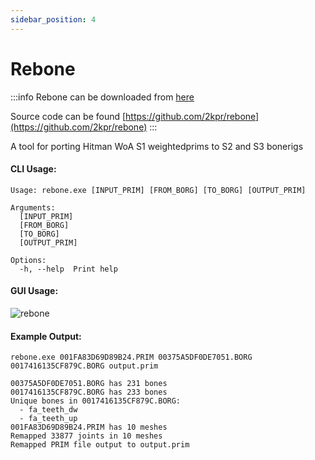 ```yaml
---
sidebar_position: 4
---
```


# Rebone

:::info
Rebone can be downloaded from [here](/rebone)

Source code can be found [https://github.com/2kpr/rebone](https://github.com/2kpr/rebone)
:::

A tool for porting Hitman WoA S1 weightedprims to S2 and S3 bonerigs

#### CLI Usage:
```
Usage: rebone.exe [INPUT_PRIM] [FROM_BORG] [TO_BORG] [OUTPUT_PRIM]

Arguments:
  [INPUT_PRIM]
  [FROM_BORG]
  [TO_BORG]
  [OUTPUT_PRIM]

Options:
  -h, --help  Print help
```

#### GUI Usage:
![rebone](/img/rebone/gui.png)

#### Example Output:
```
rebone.exe 001FA83D69D89B24.PRIM 00375A5DF0DE7051.BORG 0017416135CF879C.BORG output.prim

00375A5DF0DE7051.BORG has 231 bones
0017416135CF879C.BORG has 233 bones
Unique bones in 0017416135CF879C.BORG:
  - fa_teeth_dw
  - fa_teeth_up
001FA83D69D89B24.PRIM has 10 meshes
Remapped 33877 joints in 10 meshes
Remapped PRIM file output to output.prim
```
